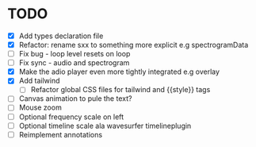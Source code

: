 # TODO

- [x] Add types declaration file
- [x] Refactor: rename sxx to something more explicit e.g spectrogramData
- [ ] Fix bug - loop level resets on loop
- [ ] Fix sync - audio and spectrogram
- [x] Make the adio player even more tightly integrated e.g overlay
- [x] Add tailwind
  - [ ] Refactor global CSS files for tailwind and {{style}} tags
- [ ] Canvas animation to pule the text?
- [ ] Mouse zoom
- [ ] Optional frequency scale on left
- [ ] Optional timeline scale ala wavesurfer timelineplugin
- [ ] Reimplement annotations
